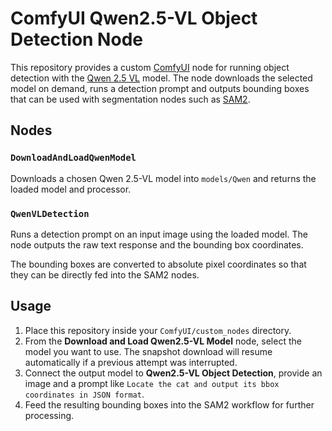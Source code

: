 # ComfyUI Qwen2.5-VL Object Detection Node

This repository provides a custom [ComfyUI](https://github.com/comfyanonymous/ComfyUI) node for running object detection with the [Qwen 2.5 VL](https://github.com/QwenLM/Qwen2.5-VL) model. The node downloads the selected model on demand, runs a detection prompt and outputs bounding boxes that can be used with segmentation nodes such as [SAM2](https://github.com/kijai/ComfyUI-segment-anything-2).

## Nodes

### `DownloadAndLoadQwenModel`
Downloads a chosen Qwen 2.5-VL model into `models/Qwen` and returns the loaded model and processor.

### `QwenVLDetection`
Runs a detection prompt on an input image using the loaded model. The node outputs the raw text response and the bounding box coordinates.

The bounding boxes are converted to absolute pixel coordinates so that they can be directly fed into the SAM2 nodes.

## Usage
1. Place this repository inside your `ComfyUI/custom_nodes` directory.
2. From the **Download and Load Qwen2.5-VL Model** node, select the model you want to use. The snapshot download will resume automatically if a previous attempt was interrupted.
3. Connect the output model to **Qwen2.5-VL Object Detection**, provide an image and a prompt like `Locate the cat and output its bbox coordinates in JSON format`.
4. Feed the resulting bounding boxes into the SAM2 workflow for further processing.
